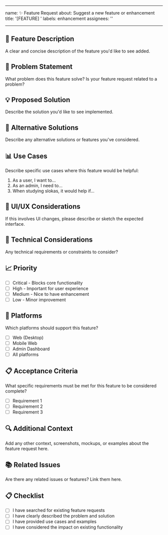
---
name: ✨ Feature Request
about: Suggest a new feature or enhancement
title: '[FEATURE] '
labels: enhancement
assignees: ''

---

## 🚀 Feature Description
A clear and concise description of the feature you'd like to see added.

## 🎯 Problem Statement
What problem does this feature solve? Is your feature request related to a problem?

## 💡 Proposed Solution
Describe the solution you'd like to see implemented.

## 🔄 Alternative Solutions
Describe any alternative solutions or features you've considered.

## 📊 Use Cases
Describe specific use cases where this feature would be helpful:
1. As a user, I want to...
2. As an admin, I need to...
3. When studying slokas, it would help if...

## 🎨 UI/UX Considerations
If this involves UI changes, please describe or sketch the expected interface.

## 🔧 Technical Considerations
Any technical requirements or constraints to consider?

## 📈 Priority
- [ ] Critical - Blocks core functionality
- [ ] High - Important for user experience
- [ ] Medium - Nice to have enhancement
- [ ] Low - Minor improvement

## 📱 Platforms
Which platforms should support this feature?
- [ ] Web (Desktop)
- [ ] Mobile Web
- [ ] Admin Dashboard
- [ ] All platforms

## 📋 Acceptance Criteria
What specific requirements must be met for this feature to be considered complete?
- [ ] Requirement 1
- [ ] Requirement 2
- [ ] Requirement 3

## 🔍 Additional Context
Add any other context, screenshots, mockups, or examples about the feature request here.

## 📚 Related Issues
Are there any related issues or features? Link them here.

## 📋 Checklist
- [ ] I have searched for existing feature requests
- [ ] I have clearly described the problem and solution
- [ ] I have provided use cases and examples
- [ ] I have considered the impact on existing functionality
